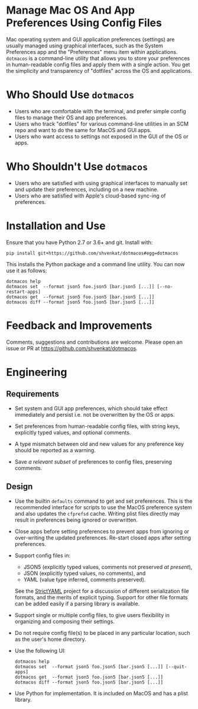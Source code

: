 # Manage Mac OS And App Preferences Using Config Files

Mac operating system and GUI application preferences (settings) are usually
managed using graphical interfaces, such as the System Preferences app and the
"Preferences" menu item within applications. `dotmacos` is a command-line
utility that allows you to store your preferences in human-readable config files
and apply them with a single action. You get the simplicity and transparency of
"dotfiles" across the OS and applications.


# Who Should Use `dotmacos`

  * Users who are comfortable with the terminal, and prefer simple config files
    to manage their OS and app preferences.
  * Users who track "dotfiles" for various command-line utilities in an SCM repo
    and want to do the same for MacOS and GUI apps.
  * Users who want access to settings not exposed in the GUI of the OS or apps.


# Who Shouldn't Use `dotmacos`

  * Users who are satisfied with using graphical interfaces to manually set and
    update their preferences, including on a new machine.
  * Users who are satisfied with Apple's cloud-based sync-ing of preferences.


# Installation and Use

Ensure that you have Python 2.7 or 3.6+ and git. Install with:

    pip install git+https://github.com/shvenkat/dotmacos#egg=dotmacos

This installs the Python package and a command line utility. You can now use it
as follows:

    dotmacos help
    dotmacos set  --format json5 foo.json5 [bar.json5 [...]] [--no-restart-apps]
    dotmacos get  --format json5 foo.json5 [bar.json5 [...]]
    dotmacos diff --format json5 foo.json5 [bar.json5 [...]]


# Feedback and Improvements

Comments, suggestions and contributions are welcome. Please open an issue or PR
at https://github.com/shvenkat/dotmacos.


# Engineering

## Requirements

  * Set system and GUI app preferences, which should take effect immediately and
    persist i.e. not be overwritten by the OS or apps.

  * Set preferences from human-readable config files, with string keys,
    explicitly typed values, and optional comments.

  * A type mismatch between old and new values for any preference key should be
    reported as a warning.

  * Save _a relevant subset_ of preferences to config files, preserving
    comments.

## Design

  * Use the builtin `defaults` command to get and set preferences. This is the
    recommended interface for scripts to use the MacOS preference system and
    also updates the `cfprefsd` cache. Writing plist files directly may result
    in preferences being ignored or overwritten.

  * Close apps before setting preferences to prevent apps from ignoring or
    over-writing the updated preferences. Re-start closed apps after setting
    preferences.

  * Support config files in:
      * JSON5 (explicitly typed values, comments not preserved _at present_),
      * JSON (explicitly typed values, no comments), and
      * YAML (value type inferred, comments preserved).

    See the [StrictYAML][strictyaml] project for a discussion of different
    serialization file formats, and the merits of explicit typing. Support for
    other file formats can be added easily if a parsing library is available.

    [strictyaml]: https://github.com/crdoconnor/strictyaml

  * Support single or multiple config files, to give users flexibility in
    organizing and composing their settings.

  * Do not require config file(s) to be placed in any particular location, such
    as the user's home directory.

  * Use the following UI:

        dotmacos help
        dotmacos set  --format json5 foo.json5 [bar.json5 [...]] [--quit-apps]
        dotmacos get  --format json5 foo.json5 [bar.json5 [...]]
        dotmacos diff --format json5 foo.json5 [bar.json5 [...]]

  * Use Python for implementation. It is included on MacOS and has a plist
    library.
